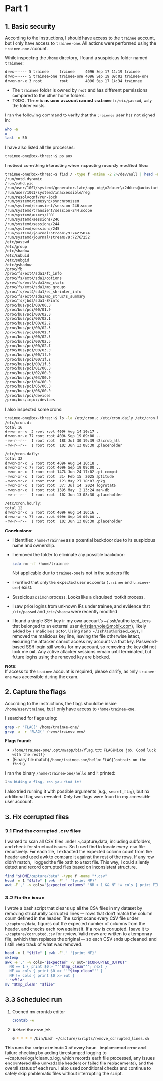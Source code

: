 # Part 1


## 1. Basic security

According to the instructions, I should have access to the `trainee` account, but I only have access to `trainee-one`. All actions were performed using the `trainee-one` account.

While inspecting the `/home` directory, I found a suspicious folder named `trainnee`:

```zsh
drwx------ 5 trainee     trainee     4096 Sep 17 14:19 trainee
drwx------ 5 trainee-one trainee-one 4096 Sep 19 09:02 trainee-one
drwxr-xr-x 3 root        root        4096 Sep 17 14:34 trainnee
```

- The `trainnee` folder is owned by `root` and has different permissions compared to the other home folders.
- TODO: There is **no user account named `trainnee`** in `/etc/passwd`, only the folder exists.

I ran the following command to verify that the `trainnee` user has not signed in:

```zsh
who -a
w
last -n 50
```

I have also listed all the processes:

```zsh
trainee-one@box-three:~$ ps aux
```

I noticed something interesting when inspecting recently modified files:

```zsh
trainee-one@box-three:~$ find / -type f -mtime -2 2>/dev/null | head -n 50
/run/motd.dynamic
/run/sshd.pid
/run/user/1001/systemd/generator.late/app-xdg\x2duser\x2ddirs@autostart.service
/run/user/1001/systemd/inaccessible/reg
/run/resolvconf/run-lock
/run/systemd/timesync/synchronized
/run/systemd/transient/session-246.scope
/run/systemd/transient/session-244.scope
/run/systemd/users/1001
/run/systemd/sessions/246
/run/systemd/sessions/244
/run/systemd/sessions/245
/run/systemd/journal/streams/9:74275874
/run/systemd/journal/streams/9:72767252
/etc/passwd
/etc/group
/etc/shadow
/etc/subuid
/etc/subgid
/etc/gshadow
/proc/fb
/proc/fs/ext4/sda1/fc_info
/proc/fs/ext4/sda1/options
/proc/fs/ext4/sda1/mb_stats
/proc/fs/ext4/sda1/mb_groups
/proc/fs/ext4/sda1/es_shrinker_info
/proc/fs/ext4/sda1/mb_structs_summary
/proc/fs/jbd2/sda1-8/info
/proc/bus/pci/00/00.0
/proc/bus/pci/00/01.0
/proc/bus/pci/00/02.0
/proc/bus/pci/00/02.1
/proc/bus/pci/00/02.2
/proc/bus/pci/00/02.3
/proc/bus/pci/00/02.4
/proc/bus/pci/00/02.5
/proc/bus/pci/00/02.6
/proc/bus/pci/00/02.7
/proc/bus/pci/00/03.0
/proc/bus/pci/00/1f.0
/proc/bus/pci/00/1f.2
/proc/bus/pci/00/1f.3
/proc/bus/pci/01/00.0
/proc/bus/pci/02/00.0
/proc/bus/pci/03/00.0
/proc/bus/pci/04/00.0
/proc/bus/pci/05/00.0
/proc/bus/pci/06/00.0
/proc/bus/pci/devices
/proc/bus/input/devices
```

I also inspected some crons:

```zsh
trainee-one@box-three:~$ ls -la /etc/cron.d /etc/cron.daily /etc/cron.hourly
/etc/cron.d:
total 16
drwxr-xr-x  2 root root 4096 Aug 14 10:17 .
drwxr-xr-x 77 root root 4096 Sep 19 09:00 ..
-rw-r--r--  1 root root  188 Jul 30 19:39 e2scrub_all
-rw-r--r--  1 root root  102 Jun 13 08:30 .placeholder

/etc/cron.daily:
total 32
drwxr-xr-x  2 root root 4096 Aug 14 10:18 .
drwxr-xr-x 77 root root 4096 Sep 19 09:00 ..
-rwxr-xr-x  1 root root 1478 Jun 24 17:02 apt-compat
-rwxr-xr-x  1 root root  314 Feb 15  2025 aptitude
-rwxr-xr-x  1 root root  123 May 27 18:07 dpkg
-rwxr-xr-x  1 root root  377 Jul 14  2024 logrotate
-rwxr-xr-x  1 root root 1395 May  2 13:24 man-db
-rw-r--r--  1 root root  102 Jun 13 08:30 .placeholder

/etc/cron.hourly:
total 12
drwxr-xr-x  2 root root 4096 Aug 14 10:16 .
drwxr-xr-x 77 root root 4096 Sep 19 09:00 ..
-rw-r--r--  1 root root  102 Jun 13 08:30 .placeholder
```

**Conclusions:**

- I identified `/home/trainnee` as a potential backdoor due to its suspicious name and ownership.
- I removed the folder to eliminate any possible backdoor:

  ```zsh
  sudo rm -rf /home/trainnee
  ```
  
  Not applicable due to `trainee-one` is not in the sudoers file.

- I verified that only the expected user accounts (`trainee` and `trainee-one`) exist.
- Suspicious `psimon` process. Looks like a disguised rootkit process.
- I saw prior logins from unknown IPs under trainee, and evidence that `/etc/passwd` and `/etc/shadow` were recently modified
- I found a single SSH key in my own account’s ~/.ssh/authorized_keys that belonged to an external user (kristjan.voje@mobik.com), likely added by a malicious actor.
  Using nano ~/.ssh/authorized_keys, I removed the malicious key line, leaving the file otherwise intact,
  ensuring the attacker cannot access my account via that key. Password-based SSH login still works for my account,
  so removing the key did not lock me out. Any active attacker sessions remain until terminated,
  but future logins using the removed key are blocked.

**Note:**  
If access to the `trainee` account is required, please clarify, as only `trainee-one` was accessible during the exam.

## 2. Capture the flags

According to the instructions, the flags should be inside `/home/user/trainee`, but I only have access to `/home/trainee-one`.

I searched for flags using:

```zsh
grep -r 'FLAG{' /home/trainee-one/
grep -a -r 'FLAG{' /home/trainee-one/
```

**Flags found:**

- `/home/trainee-one/.opt/myapp/bin/flag.txt`: `FLAG{Nice job. Good luck with the rest!}`
- (Binary file match) `/home/trainee-one/hello`: `FLAG{Contrats on the find!}`

I ran the binary `/home/trainee-one/hello` and it printed:

```zsh
I'm hiding a flag, can you find it?
```

I also tried running it with possible arguments (e.g., `secret_flag`), but no additional flag was revealed. Only two flags were found in my accessible user account.

## 3. Fix corrupted files

### 3.1 Find the corrupted .csv files

I wanted to scan all CSV files under ~/capture/data, including subfolders, and check for structural issues. So I used find to locate every .csv file recursively.
For each file, I extracted the expected column count from the header and used awk to compare it against the rest of the rows. If any row didn’t match,
I logged the file path to a text file. This way, I could silently detect and record corrupted files based on inconsistent structure.

```bash
find "$HOME/capture/data" -type f -name "*.csv"
head -n 1 "$file" | awk -F',' '{print NF}'
awk -F',' -v cols="$expected_columns" 'NR > 1 && NF != cols { print FILENAME " - inconsistent columns at line " NR; exit 1 }' "$file"
```

### 3.2 Fix the issue

I wrote a bash script that cleans up all the CSV files in my dataset by removing structurally corrupted lines — rows that don’t match the column count defined in the header.
The script scans every CSV file under ```~/capture/data```, figures out the expected number of columns from the header, and checks each row against it.
If a row is corrupted, I save it to ```~/capture/corrupted.csv``` for review. Valid rows are written to a temporary file, 
swhich then replaces the original — so each CSV ends up cleaned, and I still keep track of what was removed.

```bash
head -n 1 "$file" | awk -F',' '{print NF}'
mktemp
awk -F',' -v cols="$expected" -v out="$CORRUPTED_OUTPUT" '
  NR == 1 { print $0 > "'"$tmp_clean"'"; next }
  NF == cols { print $0 >> "'"$tmp_clean"'" }
  NF != cols { print $0 >> out }
' "$file"
mv "$tmp_clean" "$file"

```

## 3.3 Scheduled run

1. Opened my crontab editor

    ```zsh
    crontab -e
    ```

2. Added the cron job

    ```zsh
    0 * * * * /bin/bash ~/capture/scripts/remove_corrupted_lines.sh
    ```

  This runs the script at minute 0 of every hour. I implemented error and failure checking by adding timestamped logging to ~/capture/logs/cleanup.log,
  which records each file processed, any issues encountered (like unreadable headers or failed file replacements),
  and the overall status of each run. I also used conditional checks and continue to safely skip problematic files without interrupting the script.